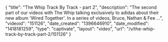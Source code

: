 {
    "title": "The Whip Track By Track - part 2",
    "description": "The second part of our videos with The Whip talking exclusively to adidas about their new album 'Wired Together'. In a series of videos, Bruce, Nathan & Fee ...",
    "videoid": "151126",
    "date_created": "1396646910",
    "date_modified": "1418181259",
    "type": "captivate",
    "layout": "video",
    "url": "\/v\/the-whip-track-by-track-part-2\/151126"
}